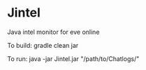 # Jintel
Java intel monitor for eve online

To build:
gradle clean jar

To run:
java -jar Jintel.jar "/path/to/Chatlogs/"
